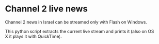 # Channel 2 live news
Channel 2 news in Israel can be streamed only with Flash on Windows.

This python script extracts the current live stream and prints it (also on OS X it plays it with QuickTime).
